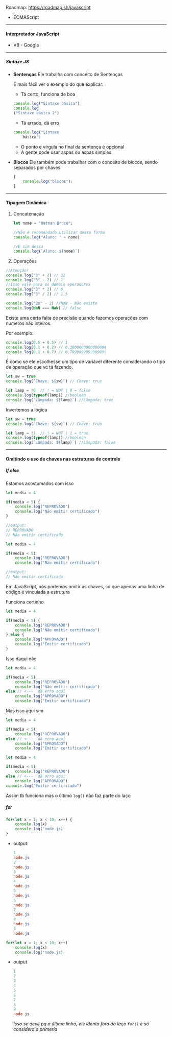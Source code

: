 Roadmap: https://roadmap.sh/javascript

- ECMAScript

---
#### Interpretador JavaScript

- V8 - Google

---
##### Sintaxe JS

- **Sentenças**
	Ele trabalha com conceito de Sentenças
	
	É mais fácil ver o exemplo do que explicar:
	
	- Tá certo, funciona de boa
	```javascript
	console.log("Sintaxe básica")
	console.log
	("Sintaxe básica 2")
	```
	
	- Tá errado, dá erro
	```javascript
	console.log("Sintaxe
		básica")
	```
	
	- O ponto e vírgula no final da sentença é opcional
	- A gente pode usar aspas ou aspas simples
	

- **Blocos**
	Ele também pode trabalhar com o conceito de blocos, sendo separados por chaves
	
	```javaScript
	{
		console.log("blocos");
	}
	```

---
#### Tipagem Dinâmica

1. Concatenação
	```javascript
	let nome = "Batman Bruce";
	
	//Não é recomendado utilizar dessa forma
	console.log("Aluno: " + nome) 
	
	//E sim dessa
	console.log(`Aluno: ${nome}`)
	
	```

2. Operações
```javascript
//Atenção!
console.log("3" + 2) // 32
console.log("3" - 2) // 1
//isso vale para os demais operadores
console.log("3" * 2) // 6
console.log("3" / 2) // 1.5
```

```javascript
console.log("3x" - 2) //NaN - Não existe
console.log(NaN === NaN) // false
```
Existe uma certa falta de precisão quando fazemos operações com números não inteiros.

Por exemplo:
```javascript
console.log(0.5 + 0.5) // 1
console.log(0.1 + 0.2) // 0.3000000000000004
console.log(0.1 + 0.7) // 0.7999999999999999
```

É como se ele escolhesse um tipo de variável diferente considerando o tipo de operação que vc tá fazendo.

```javascript
let sw = true
console.log(`Chave: ${sw}`) // Chave: true

let lamp = !0  // ! = NOT | 0 = false
console.log(typeof(lamp)) //boolean
console.log(`Lâmpada: ${lamp}`) //Lâmpada: true
```

Invertemos a lógica
```javascript
let sw = true
console.log(`Chave: ${sw}`) // Chave: true

let lamp = !1  // ! = NOT | 1 = true
console.log(typeof(lamp)) //boolean
console.log(`Lâmpada: ${lamp}`) //Lâmpada: false
```

---
#### Omitindo o uso de chaves nas estruturas de controle

##### If else

Estamos acostumados com isso
```javascript
let media = 4

if(media < 5) {
	console.log("REPROVADO")
	console.log("Não emitir certificado")
}

//output:
// REPROVADO
// Não emitir certificado
```

```javascript
let media = 4

if(media < 5) 
	console.log("REPROVADO")
	console.log("Não emitir certificado")

//output:
// Não emitir certificado
```

Em JavaScript, nós podemos omitir as chaves, só que apenas uma linha de código é vinculada a estrutura

Funciona certinho
```javascript
let media = 4

if(media < 5) {
	console.log("REPROVADO")
	console.log("Não emitir certificado")
} else {
	console.log("APROVADO")
	console.log("Emitir certificado")
}
```

Isso daqui não
```javascript
let media = 4

if(media < 5) 
	console.log("REPROVADO")
	console.log("Não emitir certificado")
else // <---  dá erro aqui
	console.log("APROVADO")
	console.log("Emitir certificado")

```

Mas isso aqui sim 
```javascript
let media = 4

if(media < 5) 
	console.log("REPROVADO")
else // <---  dá erro aqui
	console.log("APROVADO")
	console.log("Emitir certificado")

```

```javascript
let media = 4

if(media < 5) 
	console.log("REPROVADO")
else // <---  dá erro aqui
	console.log("APROVADO")
console.log("Emitir certificado")
```
Assim tb funciona mas o último `log()` não faz parte do laço

##### for

```javascript
for(let x = 1; x < 10; x++) {
	console.log(x)
	console.log("node.js)
}
```
- output:
	```powershell
	1
	node.js
	2
	node.js
	3
	node.js
	4
	node.js
	5
	node.js
	6
	node.js
	7
	node.js
	8
	node.js
	9
	node.js
	```

```javascript
for(let x = 1; x < 10; x++) 
	console.log(x)
	console.log("node.js)
```
- output
	```powershell
	1
	2
	3
	4
	5
	6
	7
	8
	9
	node js
	```
	*Isso se deve pq a última linha, ele identa fora do laço `for()` e só considera a primeria*

